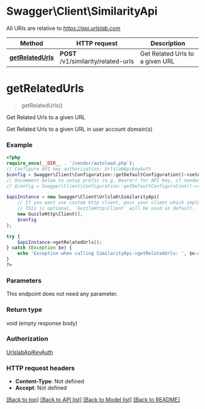 # Swagger\Client\SimilarityApi

All URIs are relative to *https://api.urlslab.com*

Method | HTTP request | Description
------------- | ------------- | -------------
[**getRelatedUrls**](SimilarityApi.md#getrelatedurls) | **POST** /v1/similarity/related-urls | Get Related Urls to a given URL

# **getRelatedUrls**
> getRelatedUrls()

Get Related Urls to a given URL

Get Related Urls to a given URL in user account domain(s)

### Example
```php
<?php
require_once(__DIR__ . '/vendor/autoload.php');
// Configure API key authorization: UrlslabApiKeyAuth
$config = Swagger\Client\Configuration::getDefaultConfiguration()->setApiKey('X-URLSLAB-KEY', 'YOUR_API_KEY');
// Uncomment below to setup prefix (e.g. Bearer) for API key, if needed
// $config = Swagger\Client\Configuration::getDefaultConfiguration()->setApiKeyPrefix('X-URLSLAB-KEY', 'Bearer');

$apiInstance = new Swagger\Client\Urlslab\SimilarityApi(
    // If you want use custom http client, pass your client which implements `GuzzleHttp\ClientInterface`.
    // This is optional, `GuzzleHttp\Client` will be used as default.
    new GuzzleHttp\Client(),
    $config
);

try {
    $apiInstance->getRelatedUrls();
} catch (Exception $e) {
    echo 'Exception when calling SimilarityApi->getRelatedUrls: ', $e->getMessage(), PHP_EOL;
}
?>
```

### Parameters
This endpoint does not need any parameter.

### Return type

void (empty response body)

### Authorization

[UrlslabApiKeyAuth](../../README.md#UrlslabApiKeyAuth)

### HTTP request headers

 - **Content-Type**: Not defined
 - **Accept**: Not defined

[[Back to top]](#) [[Back to API list]](../../README.md#documentation-for-api-endpoints) [[Back to Model list]](../../README.md#documentation-for-models) [[Back to README]](../../README.md)

